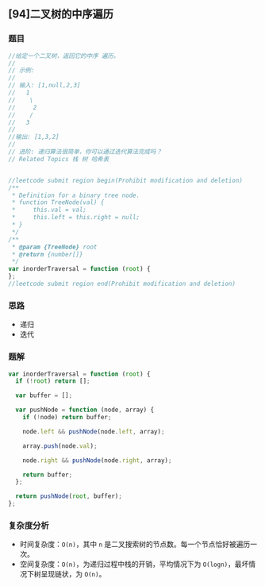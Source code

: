## [94]二叉树的中序遍历

### 题目
```javascript
//给定一个二叉树，返回它的中序 遍历。
//
// 示例:
//
// 输入: [1,null,2,3]
//   1
//    \
//     2
//    /
//   3
//
//输出: [1,3,2]
//
// 进阶: 递归算法很简单，你可以通过迭代算法完成吗？
// Related Topics 栈 树 哈希表


//leetcode submit region begin(Prohibit modification and deletion)
/**
 * Definition for a binary tree node.
 * function TreeNode(val) {
 *     this.val = val;
 *     this.left = this.right = null;
 * }
 */
/**
 * @param {TreeNode} root
 * @return {number[]}
 */
var inorderTraversal = function (root) {
};
//leetcode submit region end(Prohibit modification and deletion)
```

### 思路
- 递归
- 迭代

### 题解
```javascript
var inorderTraversal = function (root) {
  if (!root) return [];

  var buffer = [];

  var pushNode = function (node, array) {
    if (!node) return buffer;

    node.left && pushNode(node.left, array);

    array.push(node.val);

    node.right && pushNode(node.right, array);

    return buffer;
  };

  return pushNode(root, buffer);
};
```

### 复杂度分析
- 时间复杂度：`O(n)`，其中 `n` 是二叉搜索树的节点数。每一个节点恰好被遍历一次。
- 空间复杂度：`O(n)`，为递归过程中栈的开销，平均情况下为 `O(logn)`，最坏情况下树呈现链状，为 `O(n)`。
